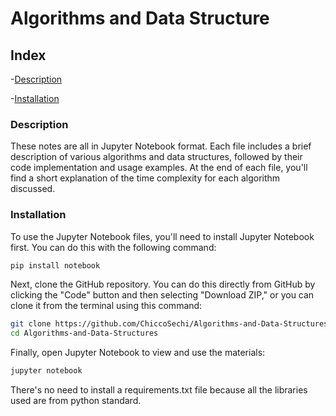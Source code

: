 # Algorithms and Data Structure

## Index
-[Description](#description)

-[Installation](#installation)

### Description 
These notes are all in Jupyter Notebook format. Each file includes a brief description of various algorithms and data structures, followed by their code implementation and usage examples. At the end of each file, you'll find a short explanation of the time complexity for each algorithm discussed.

### Installation
To use the Jupyter Notebook files, you'll need to install Jupyter Notebook first. You can do this with the following command:

```bash
pip install notebook
```

Next, clone the GitHub repository. You can do this directly from GitHub by clicking the "Code" button and then selecting "Download ZIP," or you can clone it from the terminal using this command:

```bash
git clone https://github.com/ChiccoSechi/Algorithms-and-Data-Structures.git
cd Algorithms-and-Data-Structures
```

Finally, open Jupyter Notebook to view and use the materials:

```bash
jupyter notebook
```

There's no need to install a requirements.txt file because all the libraries used are from python standard.